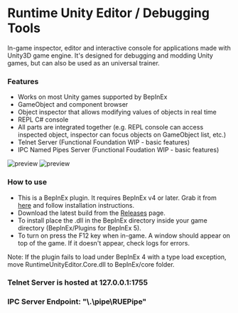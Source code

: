 # Runtime Unity Editor / Debugging Tools
In-game inspector, editor and interactive console for applications made with Unity3D game engine. It's designed for debugging and modding Unity games, but can also be used as an universal trainer.

### Features
- Works on most Unity games supported by BepInEx
- GameObject and component browser
- Object inspector that allows modifying values of objects in real time
- REPL C# console
- All parts are integrated together (e.g. REPL console can access inspected object, inspector can focus objects on GameObject list, etc.)
- Telnet Server (Functional Foundation WIP - basic features)
- IPC Named Pipes Server (Functional Foudation WIP - basic features)

![preview](https://user-images.githubusercontent.com/39247311/53586063-a8324000-3b87-11e9-8209-57e660d2949d.png)
![preview](https://user-images.githubusercontent.com/39247311/49837301-2d3a6400-fda6-11e8-961a-9a85f1247705.PNG)

### How to use
- This is a BepInEx plugin. It requires BepInEx v4 or later. Grab it from [here](https://github.com/BepInEx/BepInEx
) and follow installation instructions.
- Download the latest build from the [Releases](https://github.com/ManlyMarco/RuntimeUnityEditor/releases) page.
- To install place the .dll in the BepInEx directory inside your game directory (BepInEx/Plugins for BepInEx 5).
- To turn on press the F12 key when in-game. A window should appear on top of the game. If it doesn't appear, check logs for errors.

Note: If the plugin fails to load under BepInEx 4 with a type load exception, move RuntimeUnityEditor.Core.dll to BepInEx/core folder.

### Telnet Server is hosted at 127.0.0.1:1755

### IPC Server Endpoint: "\\.\pipe\RUEPipe"